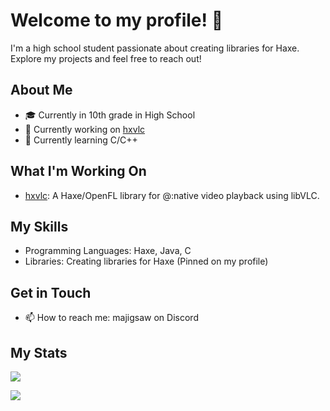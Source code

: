 # Welcome to my profile! 👋

I'm a high school student passionate about creating libraries for Haxe. Explore my projects and feel free to reach out!

## About Me

- 🎓 Currently in 10th grade in High School
- 💼 Currently working on [hxvlc](https://github.com/MAJigsaw77/hxvlc)
- 🌱 Currently learning C/C++

## What I'm Working On

- [hxvlc](https://github.com/MAJigsaw77/hxvlc): A Haxe/OpenFL library for @:native video playback using libVLC.

## My Skills

- Programming Languages: Haxe, Java, C
- Libraries: Creating libraries for Haxe (Pinned on my profile)

## Get in Touch

- 📫 How to reach me: majigsaw on Discord

## My Stats

![](https://github-readme-stats.vercel.app/api?username=MAJigsaw77&show_icons=true&theme=dark)

![](https://github-readme-stats.vercel.app/api/top-langs/?username=MAJigsaw77&layout=compact&theme=dark)
